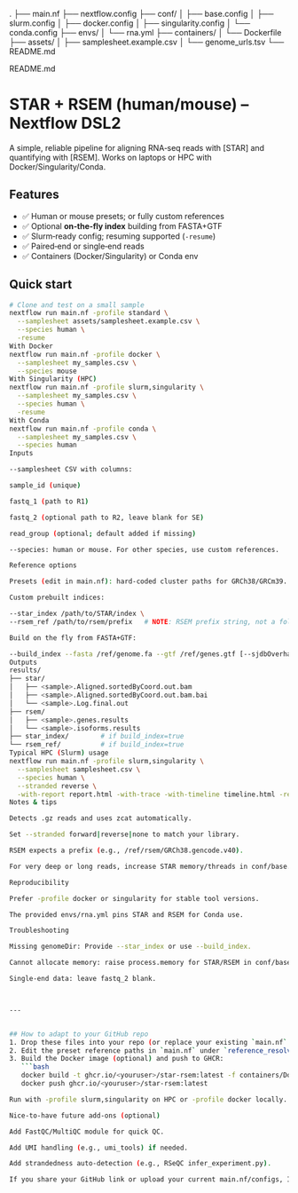 .
├── main.nf
├── nextflow.config
├── conf/
│ ├── base.config
│ ├── slurm.config
│ ├── docker.config
│ ├── singularity.config
│ └── conda.config
├── envs/
│ └── rna.yml
├── containers/
│ └── Dockerfile
├── assets/
│ ├── samplesheet.example.csv
│ └── genome_urls.tsv
└── README.md


README.md
# STAR + RSEM (human/mouse) – Nextflow DSL2


A simple, reliable pipeline for aligning RNA‑seq reads with [STAR] and quantifying with [RSEM]. Works on laptops or HPC with Docker/Singularity/Conda.


## Features
- ✅ Human or mouse presets; or fully custom references
- ✅ Optional **on‑the‑fly index** building from FASTA+GTF
- ✅ Slurm‑ready config; resuming supported (`-resume`)
- ✅ Paired‑end or single‑end reads
- ✅ Containers (Docker/Singularity) or Conda env


## Quick start
```bash
# Clone and test on a small sample
nextflow run main.nf -profile standard \
  --samplesheet assets/samplesheet.example.csv \
  --species human \
  -resume
With Docker
nextflow run main.nf -profile docker \
  --samplesheet my_samples.csv \
  --species mouse
With Singularity (HPC)
nextflow run main.nf -profile slurm,singularity \
  --samplesheet my_samples.csv \
  --species human \
  -resume
With Conda
nextflow run main.nf -profile conda \
  --samplesheet my_samples.csv \
  --species human
Inputs

--samplesheet CSV with columns:

sample_id (unique)

fastq_1 (path to R1)

fastq_2 (optional path to R2, leave blank for SE)

read_group (optional; default added if missing)

--species: human or mouse. For other species, use custom references.

Reference options

Presets (edit in main.nf): hard‑coded cluster paths for GRCh38/GRCm39.

Custom prebuilt indices:

--star_index /path/to/STAR/index \
--rsem_ref /path/to/rsem/prefix   # NOTE: RSEM prefix string, not a folder

Build on the fly from FASTA+GTF:

--build_index --fasta /ref/genome.fa --gtf /ref/genes.gtf [--sjdbOverhang 100]
Outputs
results/
├── star/
│   ├── <sample>.Aligned.sortedByCoord.out.bam
│   ├── <sample>.Aligned.sortedByCoord.out.bam.bai
│   └── <sample>.Log.final.out
├── rsem/
│   ├── <sample>.genes.results
│   └── <sample>.isoforms.results
├── star_index/        # if build_index=true
└── rsem_ref/          # if build_index=true
Typical HPC (Slurm) usage
nextflow run main.nf -profile slurm,singularity \
  --samplesheet samplesheet.csv \
  --species human \
  --stranded reverse \
  -with-report report.html -with-trace -with-timeline timeline.html -resume
Notes & tips

Detects .gz reads and uses zcat automatically.

Set --stranded forward|reverse|none to match your library.

RSEM expects a prefix (e.g., /ref/rsem/GRCh38.gencode.v40).

For very deep or long reads, increase STAR memory/threads in conf/base.config.

Reproducibility

Prefer -profile docker or singularity for stable tool versions.

The provided envs/rna.yml pins STAR and RSEM for Conda use.

Troubleshooting

Missing genomeDir: Provide --star_index or use --build_index.

Cannot allocate memory: raise process.memory for STAR/RSEM in conf/base.config.

Single‑end data: leave fastq_2 blank.



---


## How to adapt to your GitHub repo
1. Drop these files into your repo (or replace your existing `main.nf` & configs).
2. Edit the preset reference paths in `main.nf` under `reference_resolver()` to match your HPC.
3. Build the Docker image (optional) and push to GHCR:
   ```bash
   docker build -t ghcr.io/<youruser>/star-rsem:latest -f containers/Dockerfile .
   docker push ghcr.io/<youruser>/star-rsem:latest

Run with -profile slurm,singularity on HPC or -profile docker locally.

Nice‑to‑have future add‑ons (optional)

Add FastQC/MultiQC module for quick QC.

Add UMI handling (e.g., umi_tools) if needed.

Add strandedness auto‑detection (e.g., RSeQC infer_experiment.py).

If you share your GitHub link or upload your current main.nf/configs, I can transplant this structure and keep your commit history while minimizing breaking changes.
